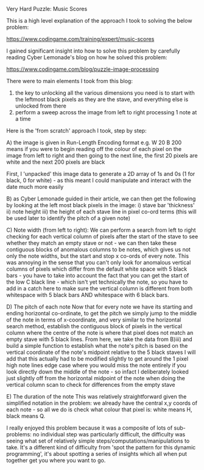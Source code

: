 Very Hard Puzzle: Music Scores

This is a high level explanation of the approach I took to solving the below problem:

https://www.codingame.com/training/expert/music-scores

I gained significant insight into how to solve this problem by carefully reading Cyber Lemonade's blog on how he solved this problem:

https://www.codingame.com/blog/puzzle-image-processing

There were to main elements I took from this blog: 

1) the key to unlocking all the various dimensions you need is to start with the leftmost black pixels as they are the stave, and everything else is unlocked from there
2) perform a sweep across the image from left to right processing 1 note at a time

Here is the 'from scratch' approach I took, step by step:

A) the image is given in Run-Length Encoding format
e.g. W 20 B 200 means if you were to begin reading off the colour of each pixel on the image from left to right and then going to the next line, the first 20 pixels are white and the next 200 pixels are black

First, I 'unpacked' this image data to generate a 2D array of 1s and 0s (1 for black, 0 for white) - as this meant I could manipulate and interact with the date much more easily

B) as Cyber Lemonade guided in their article, we can then get the following by looking at the left most black pixels in the image:
  i) stave bar 'thickness'
  ii) note height
  iii) the height of each stave line in pixel co-ord terms (this will be used later to identify the pitch of a given note)

C) Note width (from left to right):
  We can perform a search from left to right checking for each vertical column of pixels after the start of the stave to see whether they match an empty stave or not - we can then take these contiguous blocks of anomalous columns to be notes, which gives us not only the note widths, but the start and stop x co-ords of every note.
  This was annoying in the sense that you can't only look for anomalous vertical columns of pixels which differ from the default white space with 5 black bars - you have to take into account the fact that you can get the start of the low C black line - which isn't yet technically the note, so you have to add in a catch here to make sure the vertical column is different from both whitespace with 5 black bars AND whitespace with 6 black bars.

D) The pitch of each note
Now that for every note we have its starting and ending horizontal co-ordinate, to get the pitch we simply jump to the middle of the note in terms of x-coordinate, and very similar to the horizontal search method, establish the contiguous block of pixels in the vertical column where the centre of the note is where that pixel does not match an empty stave with 5 black lines. From here, we take the data from B)iii) and build a simple function to establish what the note's pitch is based on the vertical coordinate of the note's midpoint relative to the 5 black staves 
I will add that this actually had to be modified slightly to get around the 1 pixel high note lines edge case where you would miss the note entirely if you look directly down the middle of the note - so infact I deliberately looked just slightly off from the horizontal midpoint of the note when doing the vertical column scan to check for differences from the empty stave

E) The duration of the note
This was relatively straightforward given the simplified notation in the problem: we already have the central x,y coords of each note - so all we do is check what colour that pixel is: white means H, black means Q.

I really enjoyed this problem because it was a composite of lots of sub-problems: no individual step was particularly difficult, the difficulty was seeing what set of relatively simple steps/computations/manipulations to take. It's a different kind of difficulty from 'spot the pattern for this dynamic programming', it's about spotting a series of insights which all when put together get you where you want to go. 
